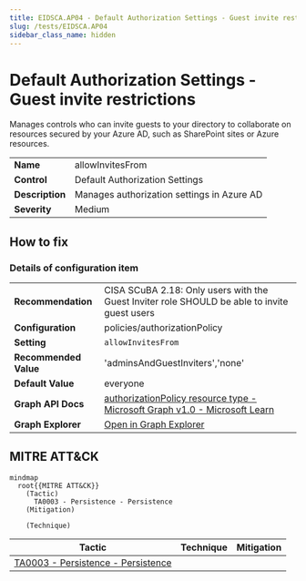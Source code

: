 ```yaml
---
title: EIDSCA.AP04 - Default Authorization Settings - Guest invite restrictions
slug: /tests/EIDSCA.AP04
sidebar_class_name: hidden
---
```


# Default Authorization Settings - Guest invite restrictions

Manages controls who can invite guests to your directory to collaborate on resources secured by your Azure AD, such as SharePoint sites or Azure resources.

| | |
|-|-|
| **Name** | allowInvitesFrom |
| **Control** | Default Authorization Settings |
| **Description** | Manages authorization settings in Azure AD |
| **Severity** | Medium |

## How to fix



### Details of configuration item
| | |
|-|-|
| **Recommendation** | CISA SCuBA 2.18: Only users with the Guest Inviter role SHOULD be able to invite guest users |
| **Configuration** | policies/authorizationPolicy |
| **Setting** | `allowInvitesFrom` |
| **Recommended Value** | 'adminsAndGuestInviters','none' |
| **Default Value** | everyone |
| **Graph API Docs** | [authorizationPolicy resource type - Microsoft Graph v1.0 - Microsoft Learn](https://learn.microsoft.com/en-us/graph/api/resources/authorizationpolicy) |
| **Graph Explorer** | [Open in Graph Explorer](https://developer.microsoft.com/en-us/graph/graph-explorer?request=policies/authorizationPolicy&method=GET&version=beta&GraphUrl=https://graph.microsoft.com) |


## MITRE ATT&CK

```mermaid
mindmap
  root{{MITRE ATT&CK}}
    (Tactic)
      TA0003 - Persistence - Persistence
    (Mitigation)

    (Technique)

```
|Tactic|Technique|Mitigation|
|---|---|---|
|[TA0003 - Persistence - Persistence](https://attack.mitre.org/tactics/TA0003)|||

